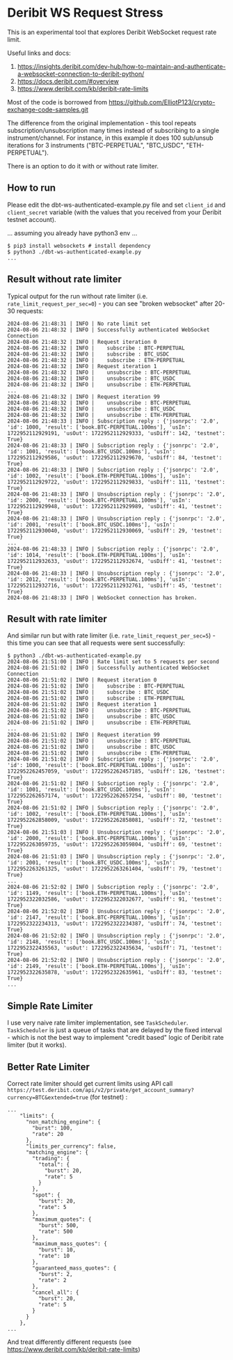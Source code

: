# Deribit WS Request Stress
This is an experimental tool that explores Deribit WebSocket request rate limit.

Useful links and docs:
1. https://insights.deribit.com/dev-hub/how-to-maintain-and-authenticate-a-websocket-connection-to-deribit-python/
2. https://docs.deribit.com/#overview
3. https://www.deribit.com/kb/deribit-rate-limits

Most of the code is borrowed from https://github.com/ElliotP123/crypto-exchange-code-samples.git

The difference from the original implementation - this tool repeats subscription/unsubscription many times instead of subscribing to a single instrument/channel. For instance, in this example it does 100 sub/unsub iterations for 3 instruments ("BTC-PERPETUAL", "BTC_USDC", "ETH-PERPETUAL").

There is an option to do it with or without rate limiter.

## How to run
Please edit the dbt-ws-authenticated-example.py file and set `client_id` and `client_secret` variable (with the values that you received from your Deribit testnet account).

... assuming you already have python3 env ...
```
$ pip3 install websockets # install dependency
$ python3 ./dbt-ws-authenticated-example.py
...
```
## Result without rate limiter
Typical output for the run without rate limiter (i.e. `rate_limit_request_per_sec=0`) - you can see "broken websocket" after 20-30 requests:
```
2024-08-06 21:48:31 | INFO | No rate limit set
2024-08-06 21:48:32 | INFO | Successfully authenticated WebSocket Connection
2024-08-06 21:48:32 | INFO | Request iteration 0
2024-08-06 21:48:32 | INFO | 	subscribe : BTC-PERPETUAL
2024-08-06 21:48:32 | INFO | 	subscribe : BTC_USDC
2024-08-06 21:48:32 | INFO | 	subscribe : ETH-PERPETUAL
2024-08-06 21:48:32 | INFO | Request iteration 1
2024-08-06 21:48:32 | INFO | 	unsubscribe : BTC-PERPETUAL
2024-08-06 21:48:32 | INFO | 	unsubscribe : BTC_USDC
2024-08-06 21:48:32 | INFO | 	unsubscribe : ETH-PERPETUAL
...
2024-08-06 21:48:32 | INFO | Request iteration 99
2024-08-06 21:48:32 | INFO | 	unsubscribe : BTC-PERPETUAL
2024-08-06 21:48:32 | INFO | 	unsubscribe : BTC_USDC
2024-08-06 21:48:32 | INFO | 	unsubscribe : ETH-PERPETUAL
2024-08-06 21:48:33 | INFO | Subscription reply : {'jsonrpc': '2.0', 'id': 1000, 'result': ['book.BTC-PERPETUAL.100ms'], 'usIn': 1722952112929191, 'usOut': 1722952112929333, 'usDiff': 142, 'testnet': True}
2024-08-06 21:48:33 | INFO | Subscription reply : {'jsonrpc': '2.0', 'id': 1001, 'result': ['book.BTC_USDC.100ms'], 'usIn': 1722952112929586, 'usOut': 1722952112929670, 'usDiff': 84, 'testnet': True}
2024-08-06 21:48:33 | INFO | Subscription reply : {'jsonrpc': '2.0', 'id': 1002, 'result': ['book.ETH-PERPETUAL.100ms'], 'usIn': 1722952112929722, 'usOut': 1722952112929833, 'usDiff': 111, 'testnet': True}
2024-08-06 21:48:33 | INFO | Unsubscription reply : {'jsonrpc': '2.0', 'id': 2000, 'result': ['book.BTC-PERPETUAL.100ms'], 'usIn': 1722952112929948, 'usOut': 1722952112929989, 'usDiff': 41, 'testnet': True}
2024-08-06 21:48:33 | INFO | Unsubscription reply : {'jsonrpc': '2.0', 'id': 2001, 'result': ['book.BTC_USDC.100ms'], 'usIn': 1722952112930040, 'usOut': 1722952112930069, 'usDiff': 29, 'testnet': True}
...
2024-08-06 21:48:33 | INFO | Subscription reply : {'jsonrpc': '2.0', 'id': 1014, 'result': ['book.ETH-PERPETUAL.100ms'], 'usIn': 1722952112932633, 'usOut': 1722952112932674, 'usDiff': 41, 'testnet': True}
2024-08-06 21:48:33 | INFO | Unsubscription reply : {'jsonrpc': '2.0', 'id': 2012, 'result': ['book.BTC-PERPETUAL.100ms'], 'usIn': 1722952112932716, 'usOut': 1722952112932761, 'usDiff': 45, 'testnet': True}
2024-08-06 21:48:33 | INFO | WebSocket connection has broken.
```

## Result with rate limiter
And similar run but with rate limiter (i.e. `rate_limit_request_per_sec=5`) - this time you can see that all requests were sent successfully:
```
$ python3 ./dbt-ws-authenticated-example.py 
2024-08-06 21:51:00 | INFO | Rate limit set to 5 requests per second
2024-08-06 21:51:02 | INFO | Successfully authenticated WebSocket Connection
2024-08-06 21:51:02 | INFO | Request iteration 0
2024-08-06 21:51:02 | INFO | 	subscribe : BTC-PERPETUAL
2024-08-06 21:51:02 | INFO | 	subscribe : BTC_USDC
2024-08-06 21:51:02 | INFO | 	subscribe : ETH-PERPETUAL
2024-08-06 21:51:02 | INFO | Request iteration 1
2024-08-06 21:51:02 | INFO | 	unsubscribe : BTC-PERPETUAL
2024-08-06 21:51:02 | INFO | 	unsubscribe : BTC_USDC
2024-08-06 21:51:02 | INFO | 	unsubscribe : ETH-PERPETUAL
...
2024-08-06 21:51:02 | INFO | Request iteration 99
2024-08-06 21:51:02 | INFO | 	unsubscribe : BTC-PERPETUAL
2024-08-06 21:51:02 | INFO | 	unsubscribe : BTC_USDC
2024-08-06 21:51:02 | INFO | 	unsubscribe : ETH-PERPETUAL
2024-08-06 21:51:02 | INFO | Subscription reply : {'jsonrpc': '2.0', 'id': 1000, 'result': ['book.BTC-PERPETUAL.100ms'], 'usIn': 1722952262457059, 'usOut': 1722952262457185, 'usDiff': 126, 'testnet': True}
2024-08-06 21:51:02 | INFO | Subscription reply : {'jsonrpc': '2.0', 'id': 1001, 'result': ['book.BTC_USDC.100ms'], 'usIn': 1722952262657174, 'usOut': 1722952262657254, 'usDiff': 80, 'testnet': True}
2024-08-06 21:51:02 | INFO | Subscription reply : {'jsonrpc': '2.0', 'id': 1002, 'result': ['book.ETH-PERPETUAL.100ms'], 'usIn': 1722952262858009, 'usOut': 1722952262858081, 'usDiff': 72, 'testnet': True}
2024-08-06 21:51:03 | INFO | Unsubscription reply : {'jsonrpc': '2.0', 'id': 2000, 'result': ['book.BTC-PERPETUAL.100ms'], 'usIn': 1722952263059735, 'usOut': 1722952263059804, 'usDiff': 69, 'testnet': True}
2024-08-06 21:51:03 | INFO | Unsubscription reply : {'jsonrpc': '2.0', 'id': 2001, 'result': ['book.BTC_USDC.100ms'], 'usIn': 1722952263261325, 'usOut': 1722952263261404, 'usDiff': 79, 'testnet': True}
...
2024-08-06 21:52:02 | INFO | Subscription reply : {'jsonrpc': '2.0', 'id': 1149, 'result': ['book.ETH-PERPETUAL.100ms'], 'usIn': 1722952322032586, 'usOut': 1722952322032677, 'usDiff': 91, 'testnet': True}
2024-08-06 21:52:02 | INFO | Unsubscription reply : {'jsonrpc': '2.0', 'id': 2147, 'result': ['book.BTC-PERPETUAL.100ms'], 'usIn': 1722952322234313, 'usOut': 1722952322234387, 'usDiff': 74, 'testnet': True}
2024-08-06 21:52:02 | INFO | Unsubscription reply : {'jsonrpc': '2.0', 'id': 2148, 'result': ['book.BTC_USDC.100ms'], 'usIn': 1722952322435563, 'usOut': 1722952322435634, 'usDiff': 71, 'testnet': True}
2024-08-06 21:52:02 | INFO | Unsubscription reply : {'jsonrpc': '2.0', 'id': 2149, 'result': ['book.ETH-PERPETUAL.100ms'], 'usIn': 1722952322635878, 'usOut': 1722952322635961, 'usDiff': 83, 'testnet': True}
...
```

## Simple Rate Limiter
I use very naive rate limiter implementation, see `TaskScheduler`. `TaskScheduler` is just a queue of tasks that are delayed by the fixed interval - which is not the best way to implement "credit based" logic of Deribit rate limiter (but it works).

## Better Rate Limiter
Correct rate limiter should get current limits using API call `https://test.deribit.com/api/v2/private/get_account_summary?currency=BTC&extended=true` (for testnet) :
```
...
    "limits": {
      "non_matching_engine": {
        "burst": 100,
        "rate": 20
      },
      "limits_per_currency": false,
      "matching_engine": {
        "trading": {
          "total": {
            "burst": 20,
            "rate": 5
          }
        },
        "spot": {
          "burst": 20,
          "rate": 5
        },
        "maximum_quotes": {
          "burst": 500,
          "rate": 500
        },
        "maximum_mass_quotes": {
          "burst": 10,
          "rate": 10
        },
        "guaranteed_mass_quotes": {
          "burst": 2,
          "rate": 2
        },
        "cancel_all": {
          "burst": 20,
          "rate": 5
        }
      }
    },
...
```

And treat differently different requests (see https://www.deribit.com/kb/deribit-rate-limits)
